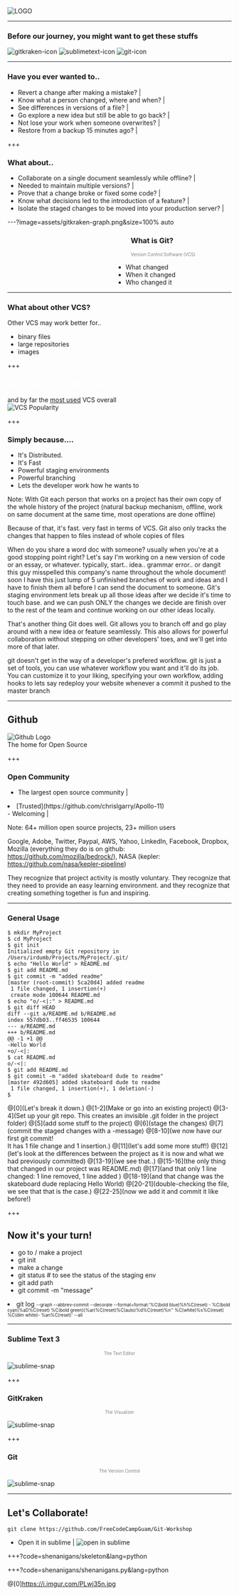 ![LOGO](assets/FCCGGit_Workshop_Logo.png)

---
 
### Before our journey, you might want to get these stuffs

![gitkraken-icon](assets/gitkraken.png)
![sublimetext-icon](assets/sublimetext.png)
![git-icon](assets/git.png)

---

### Have you ever wanted to..
- Revert a change after making a mistake?  |
- Know what a person changed, where and when?  |
- See differences in versions of a file?  |
- Go explore a new idea but still be able to go back?  |
- Not lose your work when someone overwrites?  |
- Restore from a backup 15 minutes ago?  |

+++

### What about..
- Collaborate on a single document seamlessly while offline?  |
- Needed to maintain multiple versions?  |
- Prove that a change broke or fixed some code?  |
- Know what decisions led to the introduction of a feature?  |
- Isolate the staged changes to be moved into your production server?  |


---?image=assets/gitkraken-graph.png&size=100% auto

<h3 style="text-align:left;margin-left:55%">What is Git?</h3>
<p style="text-align:left;color:grey;margin-left:55%;font-size:.7em">Version Control Software (VCS)<p>
<ul style="text-align:left;margin-left:48%">
    <li>What changed</li>  <!-- .element: class="fragment" -->
    <li>When it changed</li>  <!-- .element: class="fragment" -->
    <li>Who changed it</li>  <!-- .element: class="fragment" -->
</ul>

---

### What about other VCS?

Other VCS may work <em2>better</em2> for..
- binary files
- large repositories
- images

+++

<h3 style="color:white"><em2>Git</em2> is best for text files (<em2>code</em2>)</h3>

and by far the [most used](https://trends.google.com/trends/explore?date=all&q=%2Fm%2F05vqwg,%2Fm%2F012ct9,%2Fm%2F08441_,%2Fm%2F08w6d6,%2Fm%2F09d6g&hl=en-US) VCS overall  
![VCS Popularity](assets/google-trends.png)

+++

### Simply because....
<ul>
    <li>It's <em2>Distributed.</em2></li>  <!-- .element: class="fragment" -->
    <li>It's Fast</li>  <!-- .element: class="fragment" -->
    <li>Powerful <em2>staging environments</em2></li>  <!-- .element: class="fragment" -->
    <li>Powerful <em2>branching</em2></li>  <!-- .element: class="fragment" -->
    <li>Lets the developer work how he wants to</li>  <!-- .element: class="fragment" -->
</ul>

Note:
With Git each person that works on a project has their own copy of the whole history of the project
(natural backup mechanism, offline, work on same document at the same time, most operations are done offline)

Because of that, it's fast. very fast in terms of VCS. Git also only tracks the changes that happen to files instead of whole copies of files

When do you share a word doc with someone? usually when you're at a good stopping point right? Let's say I'm working on a new version of code or an essay, or whatever. typically, start.. idea.. grammar error.. or dangit this guy misspelled this company's name throughout the whole document! 
soon I have this just lump of 5 unfinished branches of work and ideas and I have to finish them all before I can send the document to someone.
Git's staging environment lets break up all those ideas after we decide it's time to touch base. and we can push ONLY the changes we decide are finish over to the rest of the team and continue working on our other ideas locally.

That's another thing Git does well. Git allows you to branch off and go play around with a new idea or feature seamlessly. This also allows for powerful collaboration without stepping on other developers' toes, and we'll get into more of that later.

git doesn't get in the way of a developer's prefered workflow. git is just a set of tools, you can use whatever workflow you want and it'll do its job. You can customize it to your liking, specifying your own workflow, adding hooks to lets say redeploy your website whenever a commit it pushed to the master branch


---

##  Github
![Github Logo](assets/github.jpg)  
The <em2>home</em2> for Open Source

+++

### Open Community

- The largest open source community  |
<li>[Trusted](https://github.com/chrislgarry/Apollo-11)</li>  <!-- .element: class="fragment" -->
- Welcoming  |  

Note: 
64+ million open source projects, 23+ million users

Google, Adobe, Twitter, Paypal, AWS, Yahoo, LinkedIn, Facebook, Dropbox, Mozilla (everything they do is on github: https://github.com/mozilla/bedrock/), NASA (kepler: https://github.com/nasa/kepler-pipeline)

They recognize that project activity is mostly voluntary. They recognize that they need to provide an easy learning environment. and they recognize that creating something together is fun and inspiring.  

---

### General Usage

```
$ mkdir MyProject
$ cd MyProject
$ git init
Initialized empty Git repository in /Users/irdumb/Projects/MyProject/.git/
$ echo "Hello World" > README.md
$ git add README.md
$ git commit -m "added readme"
[master (root-commit) 5ca20d4] added readme
 1 file changed, 1 insertion(+)
 create mode 100644 README.md
$ echo "o/-<|:" > README.md
$ git diff HEAD
diff --git a/README.md b/README.md
index 557db03..ff46535 100644
--- a/README.md
+++ b/README.md
@@ -1 +1 @@
-Hello World
+o/-<|:
$ cat README.md
o/-<|:
$ git add README.md
$ git commit -m "added skateboard dude to readme"
[master 492d605] added skateboard dude to readme
 1 file changed, 1 insertion(+), 1 deletion(-)
$
```
@[0](Let's break it down.)
@[1-2](Make or go into an existing project)
@[3-4](Set up your git repo. This creates an invisible <em2>.git</em2> folder in the project folder)
@[5](add some stuff to the project)
@[6](stage the changes)
@[7](commit the staged changes with a <em2>-m</em2>essage)
@[8-10](we now have our first git commit!<br>It has 1 file change and 1 insertion.)
@[11](let's add some more stuff!)
@[12](let's look at the <em2>diff</em2>erences between the project as it is now and what we had previously committed)
@[13-19](we see that..)
@[15-16](the only thing that changed in our project was README.md)
@[17](and that only 1 line changed: 1 line removed, 1 line added )
@[18-19](and that change was the skateboard dude replacing <em2>Hello World</em2>)
@[20-21](double-checking the file, we see that that is the case.)
@[22-25](now we add it and commit it like before!)

+++
## Now it's your turn!
- go to / make a project
- git <em2>init</em2>
- make a change
- git <em2>status</em2> <dem># to see the status of the staging env</dem>
- git <em2>add</em2> path
- git <em2>commit</em2> -m "message"
<li>git <em2>log</em2> <dem style="font-size: .7em">--graph --abbrev-commit --decorate --format=format:'%C(bold blue)%h%C(reset) - %C(bold cyan)%aD%C(reset) %C(bold green)(%ar)%C(reset)%C(auto)%d%C(reset)%n''          %C(white)%s%C(reset) %C(dim white)- %an%C(reset)'  --all</dem> <!-- .element: class="fragment" --> </li> <!-- .element: class="fragment" -->

---
### Sublime Text 3
<p style="text-align:center;color:grey; font-size:.7em">The Text Editor </p>

![sublime-snap](assets/sublimesnap.png)

+++

### GitKraken
<p style="text-align:center;color:grey; font-size:.7em">The Visualizer </p>

![sublime-snap](assets/gitkrakensnap.png)

+++

### Git
<p style="text-align:center;color:grey; font-size:.7em">The Version Control </p>

![sublime-snap](assets/gitsnap.png)

---

## Let's Collaborate!

```
git clone https://github.com/FreeCodeCampGuam/Git-Workshop
```
- Open it in sublime  |
![open in sublime](open-in-sublime.png)  <!-- .element: class="fragment" -->

+++?code=shenanigans/skeleton&lang=python

+++?code=shenanigans/shenanigans.py&lang=python

@[0]https://i.imgur.com/PLwj35n.jpg
